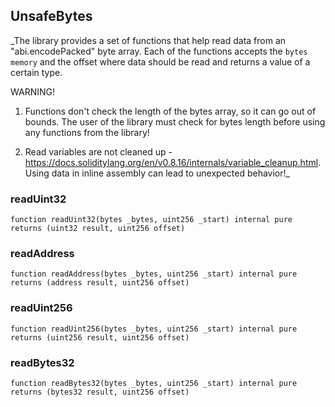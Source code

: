 ## UnsafeBytes

_The library provides a set of functions that help read data from an "abi.encodePacked" byte array.
Each of the functions accepts the `bytes memory` and the offset where data should be read and returns a value of a certain type.

WARNING!
1) Functions don't check the length of the bytes array, so it can go out of bounds.
The user of the library must check for bytes length before using any functions from the library!

2) Read variables are not cleaned up - https://docs.soliditylang.org/en/v0.8.16/internals/variable_cleanup.html.
Using data in inline assembly can lead to unexpected behavior!_

### readUint32

```solidity
function readUint32(bytes _bytes, uint256 _start) internal pure returns (uint32 result, uint256 offset)
```

### readAddress

```solidity
function readAddress(bytes _bytes, uint256 _start) internal pure returns (address result, uint256 offset)
```

### readUint256

```solidity
function readUint256(bytes _bytes, uint256 _start) internal pure returns (uint256 result, uint256 offset)
```

### readBytes32

```solidity
function readBytes32(bytes _bytes, uint256 _start) internal pure returns (bytes32 result, uint256 offset)
```


